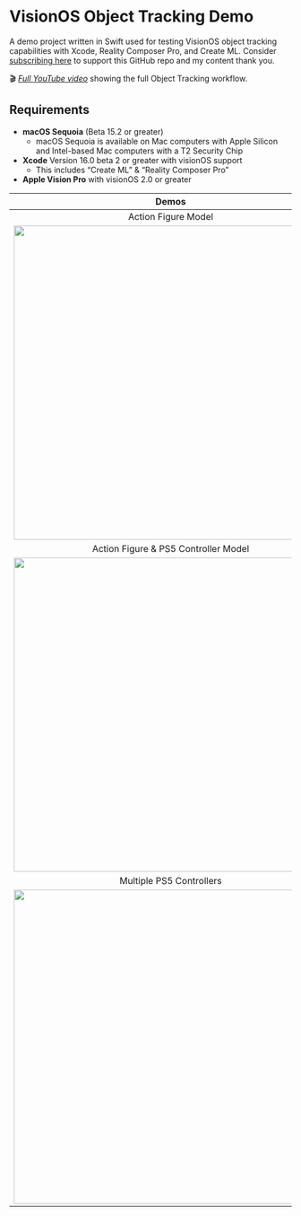 # VisionOS Object Tracking Demo
A demo project written in Swift used for testing VisionOS object tracking capabilities with Xcode, Reality Composer Pro, and Create ML. Consider [subscribing here](https://www.youtube.com/@dilmerv) to support this GitHub repo and my content thank you.

🎬 [_Full YouTube video_](https://youtu.be/NaB_6hLzYN0) showing the full Object Tracking workflow.

## Requirements
- **macOS Sequoia** (Beta 15.2 or greater)
    -   macOS Sequoia is available on Mac computers with Apple Silicon and Intel-based Mac computers with a T2 Security Chip
- **Xcode** Version 16.0 beta 2 or greater with visionOS support
    - This includes “Create ML” & “Reality Composer Pro”
- **Apple Vision Pro** with visionOS 2.0 or greater

|**Demos**|
|:-:|
|Action Figure Model|
|<img src="https://github.com/dilmerv/VisionOSObjectTrackingDemo/blob/master/Docs/Images/Demo_1.gif" width="560">|
|Action Figure & PS5 Controller Model|
|<img src="https://github.com/dilmerv/VisionOSObjectTrackingDemo/blob/master/Docs/Images/Demo_2.gif" width="560">|
|Multiple PS5 Controllers|
|<img src="https://github.com/dilmerv/VisionOSObjectTrackingDemo/blob/master/Docs/Images/Demo_3.gif" width="560">|
